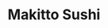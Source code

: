 ---
layout: place
title: Makitto Sushi
permalink: /arizona/mesa/makitto-sushi.html
stateAbbr: AZ
stateName: Arizona
cityName: Mesa
seo:
  type: restaurant
  links: https://makittosushiaz.wixsite.com/makitto-sushi
place_id: ChIJ33zWFiwIK4cRthFGMgG-eDg
photos:
  - name: >-
      places/ChIJ33zWFiwIK4cRthFGMgG-eDg/photos/AeeoHcIipzMrnaFXzKVqixyb3UgcBPQ44L6puLbBzbCExc8HJEhxyEE5aQAOHMFx32Ew2t1IN10_SsKwVQnIS9A4bgETpooDUAPQNO4Ey-oFDu3tY0cWTf7FnBxUZ4ui6hddeFcjo6p5Uju2yq4UDpx3EezeQFlgtEDDJx250ntNROaPVldXiQvGB3cbdoSAyAxHySQVO3_qlXLFS5Ro6Db0gGAVsbONLGvcZJZv6g-WMXQbeqDzbwnYiwy7ev5U6IgpfJkGWIn7DwMWabnXcxhGwFJ_8R0WXKwPsbXD7f8jpEl1mg6tNreR3cOrp-M8NiD3eBSMSzGt-gEJPzhH409eluyrBNJpFmCNqWVB-RGplvEQrgNZL0MdNxIgZF0PoJh_Ae6SAPXgwf4WiC4h17nYTsxf1FpLb8HFOYrfWR6ObQTccQ
    widthPx: 3024
    heightPx: 4032
    authorAttributions:
      - displayName: Jamie Carranza
        uri: https://maps.google.com/maps/contrib/115732456738036531709
        photoUri: >-
          https://lh3.googleusercontent.com/a-/ALV-UjWr_0saJH3nXFe-MgPmFPyFqk-apRZEaxA9Wuw4a0_ujm9HQ8lQ=s100-p-k-no-mo
    flagContentUri: >-
      https://www.google.com/local/imagery/report/?cb_client=maps_api_places.places_api&image_key=!1e10!2sCIHM0ogKEICAgICRhNzGCQ&hl=en-US
    googleMapsUri: >-
      https://www.google.com/maps/place//data=!3m4!1e2!3m2!1sCIHM0ogKEICAgICRhNzGCQ!2e10!4m2!3m1!1s0x872b082c16d67cdf:0x3878be01324611b6
  - name: >-
      places/ChIJ33zWFiwIK4cRthFGMgG-eDg/photos/AeeoHcJnk1es2_vAylt0iYxuBoRUzyC4eEdRmoomXcgWf3_ev7zLIElsxqfctyyclMa6WnOCxzrgyTY7WrKUsIaXOD5fesVWH-hdkHC5oMqvEz3AWPPN-9JPSCHZr_13o8paebRaxAemQpCwyrofTDfW6AYZnjqaW8ApmPhntV1xev-o0mB-HxQ9Dza2rDtW7fhKyRBUftBrEtZF-mH67n1j2MnNG_3MmTYVcNtSK-10JaQJHFH5TemU6CR-NqdIIrgIhg3HxFhuJYfZxJNtn8mDNET2CLhkePtyoZ6yxBFe4J54ww
    widthPx: 720
    heightPx: 960
    authorAttributions:
      - displayName: Makitto Sushi
        uri: https://maps.google.com/maps/contrib/102082180247520143337
        photoUri: >-
          https://lh3.googleusercontent.com/a-/ALV-UjUff9fA4idcoTPL-XCX0yhlyskwLaiTEJmYVwAa8EIjeLEqdA4=s100-p-k-no-mo
    flagContentUri: >-
      https://www.google.com/local/imagery/report/?cb_client=maps_api_places.places_api&image_key=!1e10!2sAF1QipP59BYeOBcqU3niF_p9KjbRsowg_5HABf1kBCSr&hl=en-US
    googleMapsUri: >-
      https://www.google.com/maps/place//data=!3m4!1e2!3m2!1sAF1QipP59BYeOBcqU3niF_p9KjbRsowg_5HABf1kBCSr!2e10!4m2!3m1!1s0x872b082c16d67cdf:0x3878be01324611b6
  - name: >-
      places/ChIJ33zWFiwIK4cRthFGMgG-eDg/photos/AeeoHcIZw6IvO3VpwYbknNFa1R14TBAcySriNum-QdpEK3OfhZJjNT-uSoawFXJ3FIjRHoAn90IohFAYiOptD-bIRiNkqUq_Uqmg-i-B-MIN5W9J9ENOSh3EcD7SeydyYXy4tf8rz1Jf5uLQkn6fj8xWnxNL6VhHsW0IiCCCo2xTnmjEX2ymjgsxmDqVRe7IhzqPl8q_kFxYRb4PR5DT4eMsTNW4_lTXeoeillJo3LyeLBeJs2Fs9S8bMHlDHO8R7kIIiY9fsEnRPcTm2iTop1Lt3CXVD3UsXoYbwOF3gOgRO6CCJdVSy4ntZ6krYC6ne3GmC9qnIwex3Qy-AqGIo23v2LpAk98UZ39hCMMCeimrh4PWGsG5b4kMDN-obBdyhfPdBxUpIr-uTyPx8aW_VLnTOy5Sb0FiIIxQxaHRTCGfemc
    widthPx: 4032
    heightPx: 3024
    authorAttributions:
      - displayName: Matthew Wright
        uri: https://maps.google.com/maps/contrib/110472959748646673534
        photoUri: >-
          https://lh3.googleusercontent.com/a-/ALV-UjWtgKTR4yOuAYYwmdz6xJjtP-D8q7tVna0FOL-_9ox7uS5jwJvx=s100-p-k-no-mo
    flagContentUri: >-
      https://www.google.com/local/imagery/report/?cb_client=maps_api_places.places_api&image_key=!1e10!2sCIHM0ogKEICAgICv6pyoJw&hl=en-US
    googleMapsUri: >-
      https://www.google.com/maps/place//data=!3m4!1e2!3m2!1sCIHM0ogKEICAgICv6pyoJw!2e10!4m2!3m1!1s0x872b082c16d67cdf:0x3878be01324611b6
  - name: >-
      places/ChIJ33zWFiwIK4cRthFGMgG-eDg/photos/AeeoHcLVijr-YXEXvqrPghczhD9YYRhHGMC1eCqcnPwzyH8_6Z1F69HhFvUpPqh4n1GwLpKgKwZ1QN7bwxWr8IvekzZAfX-cf6uUCtgOUvIVzElqRkyf8tVoaZzWugviPOIRDE2v3Wm8VCLeGXIjrCw-uhWbi-MLbaPdt0XevX22wMUvHdlL97IPGdVbdVuYh526ES7AgDPWXQ88OjDOXQI4eX_BLEW1B1REQz7-gPHF4tz4zjgQcPlwNhQDJu0L8naVASzmO78ZBl0q7K9dwJ1SosB9VQIb_eJNLb35_QWyACZfDgIYIzPQbo3PMM8QJcewizVFRpVYBGQJ9bcldKfvFtghPF_ayDM_9arUxZOHYgjrrnE85IWV2CdDSYUDNCSuDUP1jnISyqXzWaRsecB94uKdUrugy7dClOZNNUvTe1Qf0joN
    widthPx: 3000
    heightPx: 4000
    authorAttributions:
      - displayName: emma e
        uri: https://maps.google.com/maps/contrib/107959482726611179312
        photoUri: >-
          https://lh3.googleusercontent.com/a/ACg8ocJhXF8YDR6tQ9JxBEB1udOUU0H4cdIhcXxbYNVY5zMQCzoMbw=s100-p-k-no-mo
    flagContentUri: >-
      https://www.google.com/local/imagery/report/?cb_client=maps_api_places.places_api&image_key=!1e10!2sCIHM0ogKEICAgIC3l8fOxwE&hl=en-US
    googleMapsUri: >-
      https://www.google.com/maps/place//data=!3m4!1e2!3m2!1sCIHM0ogKEICAgIC3l8fOxwE!2e10!4m2!3m1!1s0x872b082c16d67cdf:0x3878be01324611b6
  - name: >-
      places/ChIJ33zWFiwIK4cRthFGMgG-eDg/photos/AeeoHcJb4i27lfET6lCCintpt1353DR_ULPgeBLGg6OzvhthVU2vL8SqWKcIj1o2eq4quUhrOf6vhajlRryIbyphGjJn_v3YhkzkG6Hys6_AKll3gMGMypa036QJ_C4JtaCzW6IP95LD-GVAsFecTWMZD2f68ubf1fpqELC0LD5hj4lwlE1S0L8P6nFHMBv3f5fOWpFGGVEIDbv4ejAuxtCZWMYhobw9jFV17KgY5f86rO1S3lLxrYTv1fCBrfAF-rySmirOC1GSgz5DvIHtu8nxnA8zkvpGBafhPtuudaG_4KR4IDxSHsobIb5CHkul0KQy2nDO9ZP7jZ7wHTBFNUv-cto1spnLYqhV-IcW0PK4M-CvqyZ8WrWdWcvtjPs2z8lG9PXzObC66RgHK92xCMo45li58tmWziGyYn-9gyFMecHkEQ
    widthPx: 3000
    heightPx: 4000
    authorAttributions:
      - displayName: Joseph Kraus
        uri: https://maps.google.com/maps/contrib/101751598316543342027
        photoUri: >-
          https://lh3.googleusercontent.com/a-/ALV-UjVq0IyCHb0DpHa0aJouSSidSCb9tN-bFqKvnYnYfOyVgVygSk0=s100-p-k-no-mo
    flagContentUri: >-
      https://www.google.com/local/imagery/report/?cb_client=maps_api_places.places_api&image_key=!1e10!2sCIHM0ogKEICAgMCgm87AYA&hl=en-US
    googleMapsUri: >-
      https://www.google.com/maps/place//data=!3m4!1e2!3m2!1sCIHM0ogKEICAgMCgm87AYA!2e10!4m2!3m1!1s0x872b082c16d67cdf:0x3878be01324611b6
  - name: >-
      places/ChIJ33zWFiwIK4cRthFGMgG-eDg/photos/AeeoHcJX2fBVMMp5FRCUAEtlz-6aDZLuluXF9ch9F1WoBSTxm18au8nMalbZLsDHQM51Cc4OKK6JCHrD3T6TejA_Qg-UViZvfeEG8habNyvh0LojQVvMD5JFuoxZOd6tn06LYrcd2PVQxON9XrpZ8KJBnyBUAfgpGRk2rzSQcqLNJqqZH5q-Z9sNxIrvwl3MBht7sBI8G92zH47Nkner2e0Mr6agyzqFt3vRpaXaSNJYofbf0PpqvlqcBMJamNhCcYS-0SaqYcQ933lYyvOSczEf-IiWKe2DLMJvqBInxK-xbENfLaATf_SqkMEF6YRQ1yno66dp4t7wMhxPMXenMHrRS4cCTQj-mxmQhXm4dPaUYBW_e81P_NvuJRkEzgRzBnxbF3cITlB4a5YdIkM3Cgmb_TapTea_Y0kiouaytb0Qfi93KMu8
    widthPx: 3024
    heightPx: 4032
    authorAttributions:
      - displayName: vanessa ocano
        uri: https://maps.google.com/maps/contrib/116078080550141332442
        photoUri: >-
          https://lh3.googleusercontent.com/a/ACg8ocKBvpUfdtpK-ALBlY0z_FE7D6pN9meQMaE8SjU9rzukjRbSRw=s100-p-k-no-mo
    flagContentUri: >-
      https://www.google.com/local/imagery/report/?cb_client=maps_api_places.places_api&image_key=!1e10!2sCIHM0ogKEICAgICT0JrQ7QE&hl=en-US
    googleMapsUri: >-
      https://www.google.com/maps/place//data=!3m4!1e2!3m2!1sCIHM0ogKEICAgICT0JrQ7QE!2e10!4m2!3m1!1s0x872b082c16d67cdf:0x3878be01324611b6
  - name: >-
      places/ChIJ33zWFiwIK4cRthFGMgG-eDg/photos/AeeoHcK8dTQ8u-KWUOPBWSxKRibFUYCloBuqb43M-Kbv4GXI_i5rQCgoVMtCZ8a2tRS2ILFJRt2NSM6aHSv7iBBDhGKN147vQ4PWhqUYy5XP3CRYBAF16CIUIeOA2UsFfDVU7CiPYs2RmXmgwbc2FNNgdOHM_5s6fNZdhTNP9K4hCgjPznodVtmmVsVXhGEPjsxV2OPcbw-axIevwiXK9YdL_urTdPvuC86E0cy4fGQ1_h9fRsu3suVPOzUWcMCyMAEsYSQ190UzVgKbBzQGBLgPq2RMHhJtdjuCl53Y5AU64I75cky6_aKh8Vs0DE-8MOJ6ph3tCxlfilHhDfodg1eMv2NnnAowzUHOBdrKOf5HDcuYxz_ViRLcQO_fnAA1gl2zxO7zGmmeu5X-jKiN8mJXsTnNTSzXrMCFUITUAtpbwCtMKOIz
    widthPx: 4032
    heightPx: 3024
    authorAttributions:
      - displayName: Li Rodríguez
        uri: https://maps.google.com/maps/contrib/115679418891480097390
        photoUri: >-
          https://lh3.googleusercontent.com/a-/ALV-UjVxO5Va4pMxsrEjyEwZkYvFmsf5vIhLgiwF-oe3waO_IO9zqT8=s100-p-k-no-mo
    flagContentUri: >-
      https://www.google.com/local/imagery/report/?cb_client=maps_api_places.places_api&image_key=!1e10!2sCIHM0ogKEICAgIDRuOj3qwE&hl=en-US
    googleMapsUri: >-
      https://www.google.com/maps/place//data=!3m4!1e2!3m2!1sCIHM0ogKEICAgIDRuOj3qwE!2e10!4m2!3m1!1s0x872b082c16d67cdf:0x3878be01324611b6
  - name: >-
      places/ChIJ33zWFiwIK4cRthFGMgG-eDg/photos/AeeoHcIjw9suGPkpRSAgzY3qNrMHPax3BPDlkWhlp0g2W3zhuAxJZxLAQly8c5gxbfr6jszSaxmpi_CBZb9rzSLLJlP0owkrxuQpU5t04HF91rd_samB9fExJlRaR9usq8-KXRPB7Yeu5aAaK9KyK9iz0DGtdA9eVWgYlK-8Y64FWJf4_0K8R1NPHYnWWJD6IQzSe_OPh9Pq3RpIN8FSMHtwiyy3x-iWSPxY2YLcvzOeYwQ0_eJ2glU8Ln5VKI1LnwNb8GZUrLBOSCQCW0E2uYDmtRqF7nWF-Qnl3PdZaWjcL43cpSZBqaMfR-OOksz2-i8Pj3Uhmf-70xT-zvUSO5Wxa3B1LA28qBcz32-xU51B0hRO6J0FF6KWvl86toAxwLfbT3Py7Cwa6lxq6gcFA4kUO6YEJMHnLF_nSP8H_2L1GLGgkHqw
    widthPx: 3024
    heightPx: 4032
    authorAttributions:
      - displayName: Harmony
        uri: https://maps.google.com/maps/contrib/102146309767612689371
        photoUri: >-
          https://lh3.googleusercontent.com/a/ACg8ocKz8-TsRIUfJonrNakUgPqg6uRaNSIFLfZzJ4r-_Qtl4_sFWw=s100-p-k-no-mo
    flagContentUri: >-
      https://www.google.com/local/imagery/report/?cb_client=maps_api_places.places_api&image_key=!1e10!2sCIHM0ogKEICAgIDF44CSpAE&hl=en-US
    googleMapsUri: >-
      https://www.google.com/maps/place//data=!3m4!1e2!3m2!1sCIHM0ogKEICAgIDF44CSpAE!2e10!4m2!3m1!1s0x872b082c16d67cdf:0x3878be01324611b6
  - name: >-
      places/ChIJ33zWFiwIK4cRthFGMgG-eDg/photos/AeeoHcKCItUj3oUMfMDOZD1suSw9iZgJB1Y1L-JMAV41vAlz3EtVgdAfW9_6pIJjFk96fYarP8p2Pn_jfGg8v8pu5JbekDbXFK_9YQQ4tMeknzd3oOOQImHXq2P2JNqwodHeyALnpVZbUPmtnzIBjOM8LZqaI4fSB_kDEc7Diag9SJ4jlwvtCyML0Q9ee9V30vHzKlPmTedJmH-ugg1LyE25mWPHBh0jLjDFTfxcxGw0sfwumptwBiEmSaez5bDwd8eIJO1OisyFaouC1O1eTffbh0G7SYeYxKXc8UAcTHX3hjkrfrqXw8dyaDhZtJj3PfEtlG1d_higEkKcllKCCzYfRlTkMtvrh61uB0slTjFchUi8IHocq_a_J8HpPGD5g5R27BkQ7hM3rkZlu25DbA9kmI_L7L_HlUktHMp2oodTbqjPVw
    widthPx: 4624
    heightPx: 3472
    authorAttributions:
      - displayName: Corey Meier
        uri: https://maps.google.com/maps/contrib/112259572220400975378
        photoUri: >-
          https://lh3.googleusercontent.com/a-/ALV-UjVFyZ5aQ4TE7NWDmyZWH64Le-OMWNPFEsnK4qKGlNs40VTEB1hM=s100-p-k-no-mo
    flagContentUri: >-
      https://www.google.com/local/imagery/report/?cb_client=maps_api_places.places_api&image_key=!1e10!2sCIHM0ogKEICAgICprvW5UQ&hl=en-US
    googleMapsUri: >-
      https://www.google.com/maps/place//data=!3m4!1e2!3m2!1sCIHM0ogKEICAgICprvW5UQ!2e10!4m2!3m1!1s0x872b082c16d67cdf:0x3878be01324611b6
  - name: >-
      places/ChIJ33zWFiwIK4cRthFGMgG-eDg/photos/AeeoHcK2Sg51-ohYoR2MpR52p0izGwPG1NOivascgARcjbezhc883hnZFrRV1Iu3rJ5Q_NGnvdPJ-3JGIRzoxVqowusmvERDgG-C-yFRU6jJaF0Bb_ZnXkoZr4iVeyhnTWxGG09-G2TvIpOFnBx8L1lGtkr_IxzKei_Rq3i_da-vpAyAbDqyDHP4DZWt_btfyjVOxg3IHmiqxdBre0b6EM_rzKIEL_NHNS-lUAbOhntCv1AQ2oeYHyNZmCdPXKdH2WyMivQL4VPBpbJxH64ljoZtSN0HXTiHgqWXGCIYkFRO5MxgUNe2NNHMvcNJkaSzjr8EMzf3vT61FQq_j2bZWB4MHV8bbWECQIWndJjUh8ay0lxg3ObdploWN9B4rVX1j2hWhcg_U8E7vLuVhMFnk6fW1rGO5z_g9G9_lKZTrnGiaFr8Mw
    widthPx: 3024
    heightPx: 4032
    authorAttributions:
      - displayName: Aaron Bailey
        uri: https://maps.google.com/maps/contrib/101801858267823310894
        photoUri: >-
          https://lh3.googleusercontent.com/a-/ALV-UjWcfK8rFoOAq9T8ytQqdygLap9jl4zRY9T4zOz5fGSbUFGREmB-=s100-p-k-no-mo
    flagContentUri: >-
      https://www.google.com/local/imagery/report/?cb_client=maps_api_places.places_api&image_key=!1e10!2sCIHM0ogKEICAgICq28yrBA&hl=en-US
    googleMapsUri: >-
      https://www.google.com/maps/place//data=!3m4!1e2!3m2!1sCIHM0ogKEICAgICq28yrBA!2e10!4m2!3m1!1s0x872b082c16d67cdf:0x3878be01324611b6
address: '1055 N Dobson Rd #106, Mesa, AZ 85201, USA'
street: '1055 N Dobson Rd #106'
city: Mesa
state: AZ
zip: '85201'
country: USA
neighborhood: Mesa Grande
latitude: '33.435581'
longitude: '-111.863913'
accessibility_options:
  wheelchairAccessibleParking: true
  wheelchairAccessibleEntrance: true
  wheelchairAccessibleRestroom: true
  wheelchairAccessibleSeating: true
business_status: OPERATIONAL
name: Makitto Sushi
google_maps_links:
  directionsUri: >-
    https://www.google.com/maps/dir//''/data=!4m7!4m6!1m1!4e2!1m2!1m1!1s0x872b082c16d67cdf:0x3878be01324611b6!3e0
  placeUri: https://maps.google.com/?cid=4069211175676940726
  writeAReviewUri: >-
    https://www.google.com/maps/place//data=!4m3!3m2!1s0x872b082c16d67cdf:0x3878be01324611b6!12e1
  reviewsUri: >-
    https://www.google.com/maps/place//data=!4m4!3m3!1s0x872b082c16d67cdf:0x3878be01324611b6!9m1!1b1
  photosUri: >-
    https://www.google.com/maps/place//data=!4m3!3m2!1s0x872b082c16d67cdf:0x3878be01324611b6!10e5
primary_type: Japanese Restaurant
opening_hours:
  openNow: false
  periods:
    - open:
        day: 0
        hour: 16
        minute: 30
      close:
        day: 0
        hour: 21
        minute: 30
    - open:
        day: 2
        hour: 16
        minute: 30
      close:
        day: 2
        hour: 21
        minute: 30
    - open:
        day: 3
        hour: 16
        minute: 30
      close:
        day: 3
        hour: 21
        minute: 30
    - open:
        day: 4
        hour: 12
        minute: 0
      close:
        day: 4
        hour: 15
        minute: 0
    - open:
        day: 4
        hour: 16
        minute: 30
      close:
        day: 4
        hour: 21
        minute: 30
    - open:
        day: 5
        hour: 12
        minute: 0
      close:
        day: 5
        hour: 15
        minute: 0
    - open:
        day: 5
        hour: 16
        minute: 30
      close:
        day: 5
        hour: 21
        minute: 30
    - open:
        day: 6
        hour: 12
        minute: 0
      close:
        day: 6
        hour: 15
        minute: 0
    - open:
        day: 6
        hour: 16
        minute: 30
      close:
        day: 6
        hour: 21
        minute: 30
  weekdayDescriptions:
    - 'Monday: Closed'
    - 'Tuesday: 4:30 – 9:30 PM'
    - 'Wednesday: 4:30 – 9:30 PM'
    - 'Thursday: 12:00 – 3:00 PM, 4:30 – 9:30 PM'
    - 'Friday: 12:00 – 3:00 PM, 4:30 – 9:30 PM'
    - 'Saturday: 12:00 – 3:00 PM, 4:30 – 9:30 PM'
    - 'Sunday: 4:30 – 9:30 PM'
  nextOpenTime: '2025-05-03T23:30:00Z'
secondary_opening_hours:
  regular:
    weekdayDescriptions: null
    type: null
  current:
    weekdayDescriptions: null
    type: null
phone: (480) 508-6761
price_level: PRICE_LEVEL_MODERATE
price_range: $20 &ndash; $30
rating: '4.6'
rating_count: 434
website: https://makittosushiaz.wixsite.com/makitto-sushi
description: >-
  Explore Makitto Sushi in Mesa, AZ$$$Makitto Sushi in Mesa, AZ, stands out as a
  welcoming Japanese restaurant that skillfully merges modern and traditional
  cooking techniques for an authentic dining experience. This spot offers a cozy
  atmosphere where fresh sushi and flavorful dishes are prepared with care,
  making it a great choice for those seeking top-rated sushi options nearby.
  With accessibility features like wheelchair-friendly parking and entrances,
  it's designed to accommodate all guests comfortably, enhancing its appeal as a
  go-to place for casual meals or special occasions. The menu includes fairly
  priced lunch specials and a variety of Japanese favorites, served in a space
  that's perfect for enjoying quality cuisine without the fuss. Drawing from its
  family-oriented vibe, this eatery provides a relaxed setting that feels just
  right for sushi enthusiasts exploring local Japanese places.
generative_summary: >-
  Explore Makitto Sushi in Mesa, AZ$$$Makitto Sushi in Mesa, AZ, stands out as a
  welcoming Japanese restaurant that skillfully merges modern and traditional
  cooking techniques for an authentic dining experience. This spot offers a cozy
  atmosphere where fresh sushi and flavorful dishes are prepared with care,
  making it a great choice for those seeking top-rated sushi options nearby.
  With accessibility features like wheelchair-friendly parking and entrances,
  it's designed to accommodate all guests comfortably, enhancing its appeal as a
  go-to place for casual meals or special occasions. The menu includes fairly
  priced lunch specials and a variety of Japanese favorites, served in a space
  that's perfect for enjoying quality cuisine without the fuss. Drawing from its
  family-oriented vibe, this eatery provides a relaxed setting that feels just
  right for sushi enthusiasts exploring local Japanese places.
generative_disclosure: Summarized by AI using the Grok-3-Mini model.
reviews:
  - name: >-
      places/ChIJ33zWFiwIK4cRthFGMgG-eDg/reviews/ChdDSUhNMG9nS0VJQ0FnSUMzbDhmTzJ3RRAB
    relativePublishTimeDescription: 5 months ago
    rating: 5
    text:
      text: >-
        Love this place! Servers always so friendly, food is always delicious
        and the lunch specials are priced really fairly in my opinion. We tend
        to eat a lot so our bill is on the higher end. Out of all the sushi
        places we've been to this is our favorite! Plus their holiday acholic
        drinks are delish. Always recommend but be aware it is a small place so
        on a busy night anything more than 4 I'd call Ahead to make sure they
        can accommodate you.
      languageCode: en
    originalText:
      text: >-
        Love this place! Servers always so friendly, food is always delicious
        and the lunch specials are priced really fairly in my opinion. We tend
        to eat a lot so our bill is on the higher end. Out of all the sushi
        places we've been to this is our favorite! Plus their holiday acholic
        drinks are delish. Always recommend but be aware it is a small place so
        on a busy night anything more than 4 I'd call Ahead to make sure they
        can accommodate you.
      languageCode: en
    authorAttribution:
      displayName: emma e
      uri: https://www.google.com/maps/contrib/107959482726611179312/reviews
      photoUri: >-
        https://lh3.googleusercontent.com/a/ACg8ocJhXF8YDR6tQ9JxBEB1udOUU0H4cdIhcXxbYNVY5zMQCzoMbw=s128-c0x00000000-cc-rp-mo-ba3
    publishTime: '2024-11-10T03:33:56.344966Z'
    flagContentUri: >-
      https://www.google.com/local/review/rap/report?postId=ChdDSUhNMG9nS0VJQ0FnSUMzbDhmTzJ3RRAB&d=17924085&t=1
    googleMapsUri: >-
      https://www.google.com/maps/reviews/data=!4m6!14m5!1m4!2m3!1sChdDSUhNMG9nS0VJQ0FnSUMzbDhmTzJ3RRAB!2m1!1s0x872b082c16d67cdf:0x3878be01324611b6
  - name: >-
      places/ChIJ33zWFiwIK4cRthFGMgG-eDg/reviews/ChdDSUhNMG9nS0VJQ0FnTUNvbG95MXF3RRAB
    relativePublishTimeDescription: 2 weeks ago
    rating: 2
    text:
      text: >-
        We placed a Sushi order for pick up as first time customers. They dont
        do delivery and i was super ok with that. The food was ready quickly.
        The service was really good and at that point. It looked like I had
        found my new sushi spot. Then I tried the food. The rolls were dry and
        didn't stay together very well. They gave us plenty of Soy and Ginger
        but the portion of Wasabi hurt my feelings. I got 2 basic rolls and was
        not impressed with either. The wife wasn't happy with her roll either.
        Even tho these were the "peanut butter and Jelly" of Sushi. It looked
        great but lacked any real flavor. We won't be coming back.
      languageCode: en
    originalText:
      text: >-
        We placed a Sushi order for pick up as first time customers. They dont
        do delivery and i was super ok with that. The food was ready quickly.
        The service was really good and at that point. It looked like I had
        found my new sushi spot. Then I tried the food. The rolls were dry and
        didn't stay together very well. They gave us plenty of Soy and Ginger
        but the portion of Wasabi hurt my feelings. I got 2 basic rolls and was
        not impressed with either. The wife wasn't happy with her roll either.
        Even tho these were the "peanut butter and Jelly" of Sushi. It looked
        great but lacked any real flavor. We won't be coming back.
      languageCode: en
    authorAttribution:
      displayName: David Clark
      uri: https://www.google.com/maps/contrib/107149278685553906618/reviews
      photoUri: >-
        https://lh3.googleusercontent.com/a/ACg8ocLS-CP-DpPC00qoEykTq4M0I6p4Xp4ElWUeCjkzW_pw-WwTKQ=s128-c0x00000000-cc-rp-mo-ba2
    publishTime: '2025-04-16T20:47:36.188496Z'
    flagContentUri: >-
      https://www.google.com/local/review/rap/report?postId=ChdDSUhNMG9nS0VJQ0FnTUNvbG95MXF3RRAB&d=17924085&t=1
    googleMapsUri: >-
      https://www.google.com/maps/reviews/data=!4m6!14m5!1m4!2m3!1sChdDSUhNMG9nS0VJQ0FnTUNvbG95MXF3RRAB!2m1!1s0x872b082c16d67cdf:0x3878be01324611b6
  - name: >-
      places/ChIJ33zWFiwIK4cRthFGMgG-eDg/reviews/ChdDSUhNMG9nS0VJQ0FnSUNmNzdXbnVnRRAB
    relativePublishTimeDescription: 4 months ago
    rating: 5
    text:
      text: >-
        Jay and his staff are so talented and kind! The sushi is always
        incredible, tasty, and beautiful. The service is always accurate and
        quick. I’ve been a million times and have never had an experience less
        than perfect! Thank you for everything!
      languageCode: en
    originalText:
      text: >-
        Jay and his staff are so talented and kind! The sushi is always
        incredible, tasty, and beautiful. The service is always accurate and
        quick. I’ve been a million times and have never had an experience less
        than perfect! Thank you for everything!
      languageCode: en
    authorAttribution:
      displayName: Eleanor Parrish
      uri: https://www.google.com/maps/contrib/100620934532327477969/reviews
      photoUri: >-
        https://lh3.googleusercontent.com/a-/ALV-UjWIXYJ0zT9B5aYrUnmOUOGy_AsKPHZ2u-WPf_t1i4uscnGKiHDN=s128-c0x00000000-cc-rp-mo-ba2
    publishTime: '2025-01-02T22:32:26.100197Z'
    flagContentUri: >-
      https://www.google.com/local/review/rap/report?postId=ChdDSUhNMG9nS0VJQ0FnSUNmNzdXbnVnRRAB&d=17924085&t=1
    googleMapsUri: >-
      https://www.google.com/maps/reviews/data=!4m6!14m5!1m4!2m3!1sChdDSUhNMG9nS0VJQ0FnSUNmNzdXbnVnRRAB!2m1!1s0x872b082c16d67cdf:0x3878be01324611b6
  - name: >-
      places/ChIJ33zWFiwIK4cRthFGMgG-eDg/reviews/ChdDSUhNMG9nS0VJQ0FnSUNwMGNyZ2lRRRAB
    relativePublishTimeDescription: a year ago
    rating: 5
    text:
      text: >-
        Wow!! The sushi was fantastic and the server was spot on. We went for a
        friends birthday dinner and did the chef’s special as well as lots of
        rolls. Every single item was delicious. They don’t serve alcohol right
        now as they are waiting for their liquor license but the food was so
        fantastic I can’t wait to come back.
      languageCode: en
    originalText:
      text: >-
        Wow!! The sushi was fantastic and the server was spot on. We went for a
        friends birthday dinner and did the chef’s special as well as lots of
        rolls. Every single item was delicious. They don’t serve alcohol right
        now as they are waiting for their liquor license but the food was so
        fantastic I can’t wait to come back.
      languageCode: en
    authorAttribution:
      displayName: Jeanielle Taylor
      uri: https://www.google.com/maps/contrib/116292522214295003235/reviews
      photoUri: >-
        https://lh3.googleusercontent.com/a-/ALV-UjXsBeFxJal-vFX4EfQdc4caXCFpXDduynPXESgB4GB4-O7D0Y_1bw=s128-c0x00000000-cc-rp-mo-ba4
    publishTime: '2023-08-05T15:02:15.624942Z'
    flagContentUri: >-
      https://www.google.com/local/review/rap/report?postId=ChdDSUhNMG9nS0VJQ0FnSUNwMGNyZ2lRRRAB&d=17924085&t=1
    googleMapsUri: >-
      https://www.google.com/maps/reviews/data=!4m6!14m5!1m4!2m3!1sChdDSUhNMG9nS0VJQ0FnSUNwMGNyZ2lRRRAB!2m1!1s0x872b082c16d67cdf:0x3878be01324611b6
  - name: >-
      places/ChIJ33zWFiwIK4cRthFGMgG-eDg/reviews/ChdDSUhNMG9nS0VJQ0FnTUNnbk1YQzNnRRAB
    relativePublishTimeDescription: 2 months ago
    rating: 5
    text:
      text: >-
        Definitely one of the best hidden gems for sushi.  Everything about this
        place is wonderful.  I wanted to say it was horrible, and to not come
        here, so I could keep it to myself and the regulars that eat here, but
        that wouldn't be fair to the owners, and I'd love to see them succeed
        and grow.  You really won't be disappointed if you come here.  It's a
        great date night spot especially.
      languageCode: en
    originalText:
      text: >-
        Definitely one of the best hidden gems for sushi.  Everything about this
        place is wonderful.  I wanted to say it was horrible, and to not come
        here, so I could keep it to myself and the regulars that eat here, but
        that wouldn't be fair to the owners, and I'd love to see them succeed
        and grow.  You really won't be disappointed if you come here.  It's a
        great date night spot especially.
      languageCode: en
    authorAttribution:
      displayName: Cliff Kinney
      uri: https://www.google.com/maps/contrib/114674691638550311211/reviews
      photoUri: >-
        https://lh3.googleusercontent.com/a-/ALV-UjXbQ8tfXH_1lKVZ8QJurQ7m0LTxFYByjS5-pGBrX5WSR33g2Q8=s128-c0x00000000-cc-rp-mo-ba2
    publishTime: '2025-02-15T02:17:43.694601Z'
    flagContentUri: >-
      https://www.google.com/local/review/rap/report?postId=ChdDSUhNMG9nS0VJQ0FnTUNnbk1YQzNnRRAB&d=17924085&t=1
    googleMapsUri: >-
      https://www.google.com/maps/reviews/data=!4m6!14m5!1m4!2m3!1sChdDSUhNMG9nS0VJQ0FnTUNnbk1YQzNnRRAB!2m1!1s0x872b082c16d67cdf:0x3878be01324611b6
review_summary: >-
  Customer Feedback on This Local Sushi Favorite$$$Visitors often praise the
  fresh and tasty sushi rolls at this spot, highlighting how the flavors make it
  a standout choice among sushi restaurants in the area. Many appreciate the
  friendly service and reasonable prices, especially for lunch deals that keep
  things affordable without skimping on quality. While most feedback focuses on
  the delicious options like spicy tuna and salmon dishes, a few mentions note
  that some rolls might not hold up as well, suggesting it's best to try a
  variety for a well-rounded experience. Overall, it's seen as a hidden gem for
  date nights or groups, with the welcoming vibe adding to the enjoyment of
  every visit. If you're on the hunt for reliable sushi close to you, this place
  generally delivers a satisfying meal that's worth checking out.
review_disclosure: Summarized by AI using the Grok-3-Mini model.
parking_options:
  freeParkingLot: true
  freeStreetParking: true
  valetParking: false
payment_options:
  acceptsCreditCards: true
  acceptsDebitCards: true
  acceptsCashOnly: false
  acceptsNfc: false
allow_dogs: null
curbside_pickup: false
delivery: null
dine_in: true
good_for_children: true
good_for_groups: true
good_for_sports: true
live_music: false
menu_for_children: false
outdoor_seating: false
reservable: true
restroom: true
serves_beer: true
serves_breakfast: false
serves_brunch: false
serves_cocktails: true
serves_coffee: false
serves_dinner: true
serves_dessert: true
serves_lunch: true
serves_vegetarian_food: true
serves_wine: true
takeout: true
update_category: atmosphere
places_description: >-
  Modernized & traditional cooking styles are merged on the sushi menu of this
  contemporary space.

---
